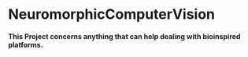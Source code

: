 # NeuromorphicComputerVision


#### This Project concerns anything that can help dealing with bioinspired platforms.
